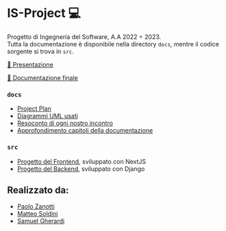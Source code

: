# IS-Project 💻
Progetto di Ingegneria del Software, A.A 2022 ÷ 2023.</br>
Tutta la documentazione è disponibile nella directory `docs`, mentre il codice sorgente si trova in `src`.

[🎯 Presentazione]()

[🎯 Documentazione finale]()

### `docs`
- [Project Plan](https://github.com/zanottipaolo/IS-Project/blob/main/docs/project-plan.md)
- [Diagrammi UML usati](https://github.com/zanottipaolo/IS-Project/tree/main/docs/modelling)
- [Resoconto di ogni nostro incontro](https://github.com/zanottipaolo/IS-Project/tree/main/docs/decision-making)
- [Approfondimento capitoli della documentazione](https://github.com/zanottipaolo/IS-Project/tree/main/docs/chapters)

### `src`
- [Progetto del Frontend](https://github.com/zanottipaolo/IS-Project/tree/main/src/frontend), sviluppato con NextJS
- [Progetto del Backend](https://github.com/zanottipaolo/IS-Project/tree/main/src/backend), sviluppato con Django

## Realizzato da:
- [Paolo Zanotti](https://github.com/zanottipaolo)
- [Matteo Soldini](https://github.com/MatteoSoldini)
- [Samuel Gherardi](https://github.com/SamuelGherardi)
